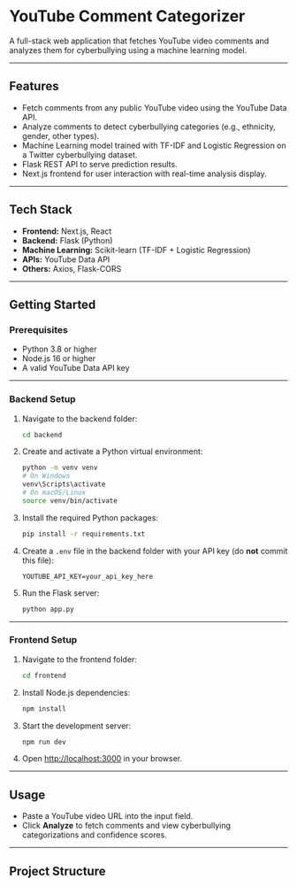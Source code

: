 # YouTube Comment Categorizer

A full-stack web application that fetches YouTube video comments and analyzes them for cyberbullying using a machine learning model.

---

## Features

- Fetch comments from any public YouTube video using the YouTube Data API.
- Analyze comments to detect cyberbullying categories (e.g., ethnicity, gender, other types).
- Machine Learning model trained with TF-IDF and Logistic Regression on a Twitter cyberbullying dataset.
- Flask REST API to serve prediction results.
- Next.js frontend for user interaction with real-time analysis display.

---

## Tech Stack

- **Frontend:** Next.js, React
- **Backend:** Flask (Python)
- **Machine Learning:** Scikit-learn (TF-IDF + Logistic Regression)
- **APIs:** YouTube Data API
- **Others:** Axios, Flask-CORS

---

## Getting Started

### Prerequisites

- Python 3.8 or higher
- Node.js 16 or higher
- A valid YouTube Data API key

---

### Backend Setup

1. Navigate to the backend folder:

    ```bash
    cd backend
    ```

2. Create and activate a Python virtual environment:

    ```bash
    python -m venv venv
    # On Windows
    venv\Scripts\activate
    # On macOS/Linux
    source venv/bin/activate
    ```

3. Install the required Python packages:

    ```bash
    pip install -r requirements.txt
    ```

4. Create a `.env` file in the backend folder with your API key (do **not** commit this file):

    ```env
    YOUTUBE_API_KEY=your_api_key_here
    ```

5. Run the Flask server:

    ```bash
    python app.py
    ```

---

### Frontend Setup

1. Navigate to the frontend folder:

    ```bash
    cd frontend
    ```

2. Install Node.js dependencies:

    ```bash
    npm install
    ```

3. Start the development server:

    ```bash
    npm run dev
    ```

4. Open [http://localhost:3000](http://localhost:3000) in your browser.

---

## Usage

- Paste a YouTube video URL into the input field.
- Click **Analyze** to fetch comments and view cyberbullying categorizations and confidence scores.

---

## Project Structure

